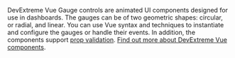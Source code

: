 DevExtreme Vue Gauge controls are animated UI components designed for use in&nbsp;dashboards. The gauges can be&nbsp;of&nbsp;two geometric shapes: circular, or&nbsp;radial, and linear. You can use Vue syntax and techniques to&nbsp;instantiate and configure the gauges or&nbsp;handle their events. In&nbsp;addition, the components support [prop validation](https://vuejs.org/v2/guide/components-props.html#Prop-Validation). [Find out more about DevExtreme Vue components](/Documentation/Guide/Vue_Components/DevExtreme_Vue_Components/).